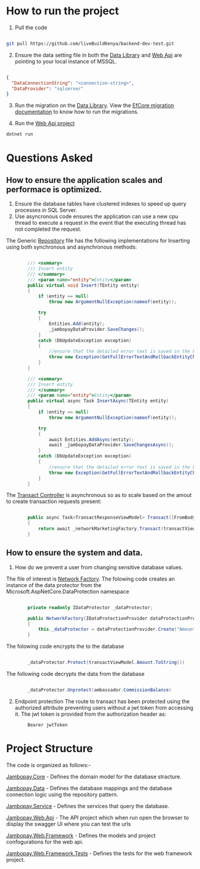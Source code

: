 # How to run the project
1. Pull the code

``` bash

git pull https://github.com/liveBuildKenya/backend-dev-test.git

```

2. Ensure the data setting file in both the [Data Library](Libraries/Jambopay.Data/App_Data/dataSettings.json) and [Web Api](Presentation/Jambopay.Web.Api/App_Data/dataSettings.json) are pointing to your local instance of MSSQL.

``` json

{
  "DataConnectionString": "<connection-string>",
  "DataProvider": "sqlserver"
}

```

3. Run the migration on the [Data Library](Libraries/Jambopay.Data). View the [EfCore migration documentation](https://docs.microsoft.com/en-us/ef/core/managing-schemas/migrations/?tabs=dotnet-core-cli) to know how to run the migrations.


4. Run the [Web Api project](Presentation/Jambopay.Web.Api)

``` bash
dotnet run
```

# Questions Asked
## How to ensure the application scales and performace is optimized.
1. Ensure the database tables have clustered indexes to speed up query processes in SQL Server.
2. Use asyncronous code ensures the application can use a new cpu thread to execute a request in the event that the executing thread has not completed the request.


The Generic [Repository](Libraries/Jambopay.Data/EfRepository.cs) file has the following implementations for Inserting using both synchronous and asynchronous methods:

``` C#

        /// <summary>
        /// Insert entity
        /// </summary>
        /// <param name="entity">Entity</param>
        public virtual void Insert(TEntity entity)
        {
            if (entity == null)
                throw new ArgumentNullException(nameof(entity));

            try
            {
                Entities.Add(entity);
                _jambopayDataProvider.SaveChanges();
            }
            catch (DbUpdateException exception)
            {
                //ensure that the detailed error text is saved in the Log
                throw new Exception(GetFullErrorTextAndRollbackEntityChanges(exception), exception);
            }
        }

        /// <summary>
        /// Insert entity
        /// </summary>
        /// <param name="entity">Entity</param>
        public virtual async Task InsertAsync(TEntity entity)
        {
            if (entity == null)
                throw new ArgumentNullException(nameof(entity));

            try
            {
                await Entities.AddAsync(entity);
                await _jambopayDataProvider.SaveChangesAsync();
            }
            catch (DbUpdateException exception)
            {
                //ensure that the detailed error text is saved in the Log
                throw new Exception(GetFullErrorTextAndRollbackEntityChanges(exception), exception);
            }
        }

```

The [Transact Controller](Presentation/Jambopay.Web.Api/Controllers/AffiliateController.cs) is asynchronous so as to scale based on the amout to create transaction requests present:
``` C#

        public async Task<TransactResponseViewModel> Transact([FromBody] TransactViewModel transactViewModel)
        {
            return await _networkMarketingFactory.Transact(transactViewModel);
        }

```

## How to ensure the system and data.
1. How do we prevent a user from changing sensitive database values.

The file of interest is [Network Factory](Presentation/Jambopay.Web.Framework/Factories/NetworkMarketing/NetworkMarketingFactory.cs). The folowing code creates an instance of the data protector from the Microsoft.AspNetCore.DataProtection namespace

``` C#

        private readonly IDataProtector _dataProtector;

        public NetworkFactory(IDataProtectionProvider dataProtectionProvider) 
        {
            this._dataProtector = dataProtectionProvider.Create("Amount Protector");
        }

```

The folowing code encrypts the to the database
``` C#

        _dataProtector.Protect(transactViewModel.Amount.ToString())

```
The following code decrypts the data from the database

``` C#

        _dataProtector.Unprotect(ambassador.CommissionBalance)

```

2. Endpoint protection
The route to transact has been protected using the authorized attribute preventing users without a jwt token from accessing it. The jwt token is provided from the authorization header as:

``` 
        Bearer jwtToken
```


# Project Structure

The code is organized as follows:-


[Jambopay.Core](Libraries/Jambopay.Core) - Defines the domain model for the database stracture.

[Jambopay.Data](Libraries/Jambopay.Data) - Defines the database mappings and the database connection logic using the repository pattern.

[Jambopay.Service](Libraries/Jambopay.Service) - Defines the services that query the database.

[Jambopay.Web.Api](Presentation/Jambopay.Web.Api) - The API project which when run open the browser to display the swagger UI where you can test the urls

[Jambopay.Web.Framework](Presentation/Jambopay.Web.Framework) - Defines the models and project confogurations for the web api.

[Jambopay.Web.Framework.Tests](Presentation/Jambopay.Web.Tests) - Defines the tests for the web framework project.
